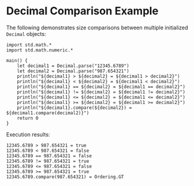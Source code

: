# Decimal Comparison Example

The following demonstrates size comparisons between multiple initialized `Decimal` objects:
<!-- verify -->

```cangjie
import std.math.*
import std.math.numeric.*

main() {
    let decimal1 = Decimal.parse("12345.6789")
    let decimal2 = Decimal.parse("987.654321")
    println("${decimal1} > ${decimal2} = ${decimal1 > decimal2}")
    println("${decimal1} < ${decimal2} = ${decimal1 < decimal2}")
    println("${decimal1} == ${decimal2} = ${decimal1 == decimal2}")
    println("${decimal1} != ${decimal2} = ${decimal1 != decimal2}")
    println("${decimal1} <= ${decimal2} = ${decimal1 <= decimal2}")
    println("${decimal1} >= ${decimal2} = ${decimal1 >= decimal2}")
    println("${decimal1}.compare(${decimal2}) = ${decimal1.compare(decimal2)}")
    return 0
}
```

Execution results:

```text
12345.6789 > 987.654321 = true
12345.6789 < 987.654321 = false
12345.6789 == 987.654321 = false
12345.6789 != 987.654321 = true
12345.6789 <= 987.654321 = false
12345.6789 >= 987.654321 = true
12345.6789.compare(987.654321) = Ordering.GT
```